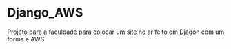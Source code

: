 # Django_AWS
 Projeto para a faculdade para colocar um site no ar feito em Djagon com um forms e AWS
